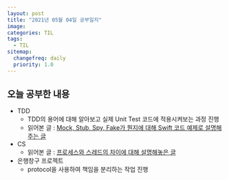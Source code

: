 ```yaml
---
layout: post
title: "2021년 05월 04일 공부일지"
image:
categories: TIL
tags: 
  - TIL
sitemap:
  changefreq: daily
  priority: 1.0
---
```


## 오늘 공부한 내용

- TDD
  - TDD의 용어에 대해 알아보고 실제 Unit Test 코드에 적용시켜보는 과정 진행
  - 읽어본 글 : [Mock, Stub, Spy, Fake가 뭔지에 대해 Swift 코드 예제로 설명해주는 글](https://saad-eloulladi.medium.com/unit-tests-swift-mocking-the-right-way-65488848a3fc)
- CS
  - 읽어본 글 : [프로세스와 스레드의 차이에 대해 설명해놓은 글](https://kingofbackend.tistory.com/119?fbclid=IwAR3LZY-KEbPyL_IqWy7s1rGGf01Bkd7h2jF5RyQiPJmLH06vF8eaGKidlZg)
- 은행창구 프로젝트
  - protocol을 사용하여 책임을 분리하는 작업 진행

